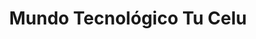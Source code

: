 ---
title: "Mundo Tecnológico Tu Celu"
url: /socorro/mundo-tecnologico-tu-celu/
shop: teléfono móvil
---